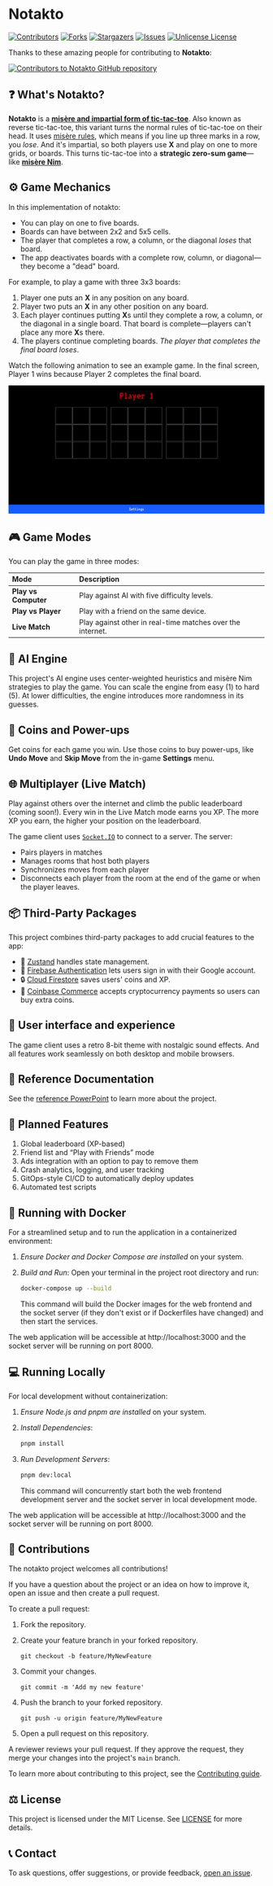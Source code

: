 # Notakto

[![Contributors][contributors-shield]][contributors-url]
[![Forks][forks-shield]][forks-url]
[![Stargazers][stars-shield]][stars-url]
[![Issues][issues-shield]][issues-url]
[![Unlicense License][license-shield]][license-url]


Thanks to these amazing people for contributing to **Notakto**:

<a href="https://github.com/Rakshitg600/notakto-website/graphs/contributors">
  <img src="https://contrib.rocks/image?repo=Rakshitg600/notakto-website" alt="Contributors to Notakto GitHub repository" />
</a>

## :question: What's Notakto?

**Notakto** is a [**misère and impartial form of tic-tac-toe**][1]. Also known as reverse tic-tac-toe, this variant turns the normal rules of tic-tac-toe on their head. It uses [misère rules][3], which means if you line up three marks in a row, you _lose_. And it's impartial, so both players use **X** and play on one to more grids, or boards. This turns tic-tac-toe into a **strategic zero-sum game**—like [**misère Nim**][2].

## :gear: Game Mechanics

In this implementation of notakto:

* You can play on one to five boards.
* Boards can have between 2x2 and 5x5 cells.
* The player that completes a row, a column, or the diagonal _loses_ that board.
* The app deactivates boards with a complete row, column, or diagonal—they become a "dead" board.

For example, to play a game with three 3x3 boards:

1. Player one puts an **X** in any position on any board.
1. Player two puts an **X** in any other position on any board.
1. Each player continues putting **X**s until they complete a row, a column, or the diagonal in a single board. That board is complete—players can't place any more **X**s there.
1. The players continue completing boards. _The player that completes the final board loses_.

 Watch the following animation to see an example game. In the final screen, Player 1 wins because Player 2 completes the final board.

![A GIF of two players playing a three board notakto game.](./assets/images/notakto-example-ezgif.gif)

## :video_game: Game Modes

You can play the game in three modes:

| Mode | Description |
|:-----|:------------|
| **Play vs Computer** | Play against AI with five difficulty levels. |
| **Play vs Player** | Play with a friend on the same device. |
| **Live Match** | Play against other in real-time matches over the internet. |

## :robot: AI Engine

This project's AI engine uses center-weighted heuristics and misère Nim strategies to play the game. You can scale the engine from easy (1) to hard (5). At lower difficulties, the engine introduces more randomness in its guesses.

## :sparkler: Coins and Power-ups

Get coins for each game you win. Use those coins to buy power-ups, like **Undo Move** and **Skip Move** from the in-game **Settings** menu.

## :globe_with_meridians: Multiplayer (Live Match)

Play against others over the internet and climb the public leaderboard (coming soon!). Every win in the Live Match mode earns you XP. The more XP you earn, the higher your position on the leaderboard.

The game client uses [`Socket.IO`][10] to connect to a server. The server:

* Pairs players in matches
* Manages rooms that host both players
* Synchronizes moves from each player
* Disconnects each player from the room at the end of the game or when the player leaves.

## :package: Third-Party Packages

This project combines third-party packages to add crucial features to the app:

* :floppy_disk: [Zustand][4] handles state management.
* :key: [Firebase Authentication][5] lets users sign in with their Google account.
* :lock: [Cloud Firestore][6] saves users' coins and XP.
* :money_with_wings: [Coinbase Commerce][7] accepts cryptocurrency payments so users can buy extra coins.

## :art: User interface and experience

The game client uses a retro 8-bit theme with nostalgic sound effects. And all features work seamlessly on both desktop and mobile browsers.

## :page_facing_up: Reference Documentation

See the [reference PowerPoint][8] to learn more about the project.

## :rocket: Planned Features

1. Global leaderboard (XP-based)
2. Friend list and “Play with Friends” mode
3. Ads integration with an option to pay to remove them
4. Crash analytics, logging, and user tracking
5. GitOps-style CI/CD to automatically deploy updates
6. Automated test scripts

## :whale: Running with Docker

For a streamlined setup and to run the application in a containerized environment:

1.  *Ensure Docker and Docker Compose are installed* on your system.

2.  *Build and Run*:
    Open your terminal in the project root directory and run:
    ```bash
    docker-compose up --build
    ```
    This command will build the Docker images for the web frontend and the socket server (if they don't exist or if Dockerfiles have changed) and then start the services.

The web application will be accessible at http://localhost:3000 and the socket server will be running on port 8000.


## 💻 Running Locally

For local development without containerization:

1.  *Ensure Node.js and pnpm are installed* on your system.

2.  *Install Dependencies*:
    ```bash
    pnpm install
    ```
    

3.  *Run Development Servers*:
    ```bash
    pnpm dev:local
    ```
    
    This command will concurrently start both the web frontend development server and the socket server in local development mode.

The web application will be accessible at http://localhost:3000 and the socket server will be running on port 8000.
## :handshake: Contributions

The notakto project welcomes all contributions!

If you have a question about the project or an idea on how to improve it, open an issue and then create a pull request.

To create a pull request:

1. Fork the repository.
1. Create your feature branch in your forked repository.

    ```console
    git checkout -b feature/MyNewFeature
    ```

1. Commit your changes.

    ```console
    git commit -m 'Add my new feature'
    ```

1. Push the branch to your forked repository.

    ```console
    git push -u origin feature/MyNewFeature
    ```

1. Open a pull request on this repository.

A reviewer reviews your pull request. If they approve the request, they merge your changes into the project's `main` branch.




To learn more about contributing to this project, see the [Contributing guide][14].

## :balance_scale: License

This project is licensed under the MIT License. See [LICENSE][9] for more details.

## :telephone_receiver: Contact

To ask questions, offer suggestions, or provide feedback, [open an issue][11].

[1]: https://en.wikipedia.org/wiki/Tic-tac-toe_variants
[2]: https://www.hackerrank.com/challenges/misere-nim-1/problem
[3]: https://en.wikipedia.org/wiki/Mis%C3%A8re
[4]: https://github.com/pmndrs/zustand
[5]: https://firebase.google.com/docs/auth
[6]: https://firebase.google.com/products/firestore
[7]: https://www.coinbase.com/commerce
[8]: https://drive.google.com/file/d/1QHrSHDZumgNIxZhbl5kNWiP2y36SjO0U/view
[9]: ./LICENSE
[10]: https://socket.io/
[11]: https://github.com/Rakshitg600/notakto-website/issues/new
[12]: https://docs.docker.com/desktop/
[13]: http://localhost:3000
[14]: ./CONTRIBUTING.md

<!-- badge links -->
[contributors-shield]: https://img.shields.io/github/contributors/Rakshitg600/notakto-website.svg?style=for-the-badge
[contributors-url]: https://github.com/Rakshitg600/notakto-website/graphs/contributors
[forks-shield]: https://img.shields.io/github/forks/Rakshitg600/notakto-website.svg?style=for-the-badge
[forks-url]: https://github.com/Rakshitg600/notakto-website/network/members
[stars-shield]: https://img.shields.io/github/stars/Rakshitg600/notakto-website.svg?style=for-the-badge
[stars-url]: https://github.com/Rakshitg600/notakto-website/stargazers
[issues-shield]: https://img.shields.io/github/issues/Rakshitg600/notakto-website.svg?style=for-the-badge
[issues-url]: https://github.com/Rakshitg600/notakto-website/issues
[license-shield]: https://img.shields.io/github/license/Rakshitg600/notakto-website.svg?style=for-the-badge
[license-url]: https://github.com/Rakshitg600/notakto-website/blob/master/LICENSE


